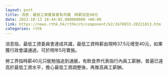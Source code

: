 ```yaml
---
layout: post
title: 消息：最低工資委員會有共識　時薪加至40元
date: 2022-10-13 18:44:02.000000000 +08:00
link: https://news.rthk.hk/rthk/ch/component/k2/1670833-20221013.htm
categories: rthk
---
```


消息指，最低工資委員會達成共識，最低工資時薪由現時37.5元增至40元，如果獲行政會議通過，可於明年5月實施。

勞工界指時薪40元只能勉強追到通脹，有飲食界代表指行內員工薪酬，普遍已遠高於最低工資水平，擔心最低工資調整後，再推高員工薪酬。
